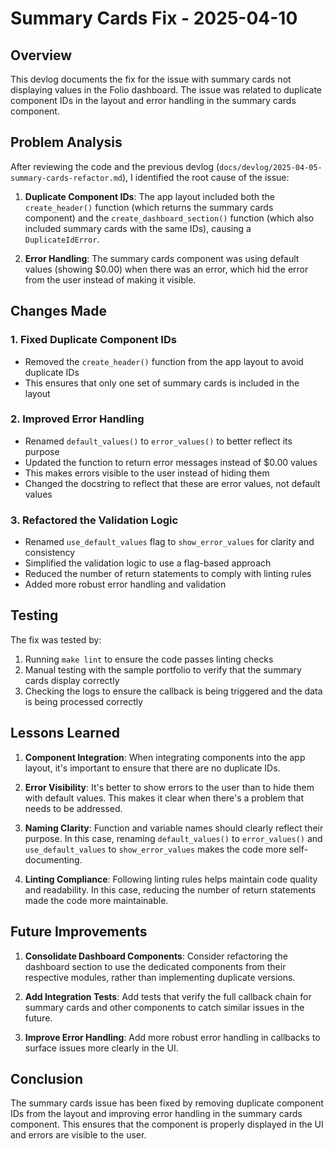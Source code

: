 # Summary Cards Fix - 2025-04-10

## Overview

This devlog documents the fix for the issue with summary cards not displaying values in the Folio dashboard. The issue was related to duplicate component IDs in the layout and error handling in the summary cards component.

## Problem Analysis

After reviewing the code and the previous devlog (`docs/devlog/2025-04-05-summary-cards-refactor.md`), I identified the root cause of the issue:

1. **Duplicate Component IDs**: The app layout included both the `create_header()` function (which returns the summary cards component) and the `create_dashboard_section()` function (which also included summary cards with the same IDs), causing a `DuplicateIdError`.

2. **Error Handling**: The summary cards component was using default values (showing $0.00) when there was an error, which hid the error from the user instead of making it visible.

## Changes Made

### 1. Fixed Duplicate Component IDs

- Removed the `create_header()` function from the app layout to avoid duplicate IDs
- This ensures that only one set of summary cards is included in the layout

### 2. Improved Error Handling

- Renamed `default_values()` to `error_values()` to better reflect its purpose
- Updated the function to return error messages instead of $0.00 values
- This makes errors visible to the user instead of hiding them
- Changed the docstring to reflect that these are error values, not default values

### 3. Refactored the Validation Logic

- Renamed `use_default_values` flag to `show_error_values` for clarity and consistency
- Simplified the validation logic to use a flag-based approach
- Reduced the number of return statements to comply with linting rules
- Added more robust error handling and validation

## Testing

The fix was tested by:

1. Running `make lint` to ensure the code passes linting checks
2. Manual testing with the sample portfolio to verify that the summary cards display correctly
3. Checking the logs to ensure the callback is being triggered and the data is being processed correctly

## Lessons Learned

1. **Component Integration**: When integrating components into the app layout, it's important to ensure that there are no duplicate IDs.

2. **Error Visibility**: It's better to show errors to the user than to hide them with default values. This makes it clear when there's a problem that needs to be addressed.

3. **Naming Clarity**: Function and variable names should clearly reflect their purpose. In this case, renaming `default_values()` to `error_values()` and `use_default_values` to `show_error_values` makes the code more self-documenting.

4. **Linting Compliance**: Following linting rules helps maintain code quality and readability. In this case, reducing the number of return statements made the code more maintainable.

## Future Improvements

1. **Consolidate Dashboard Components**: Consider refactoring the dashboard section to use the dedicated components from their respective modules, rather than implementing duplicate versions.

2. **Add Integration Tests**: Add tests that verify the full callback chain for summary cards and other components to catch similar issues in the future.

3. **Improve Error Handling**: Add more robust error handling in callbacks to surface issues more clearly in the UI.

## Conclusion

The summary cards issue has been fixed by removing duplicate component IDs from the layout and improving error handling in the summary cards component. This ensures that the component is properly displayed in the UI and errors are visible to the user.
